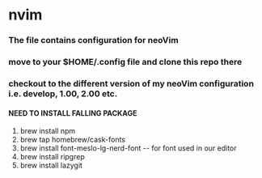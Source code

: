 # nvim
### The file contains configuration for neoVim
### move to your $HOME/.config file and clone this repo there
### checkout to the different version of my neoVim configuration i.e. develop, 1.00, 2.00 etc.

#### NEED TO INSTALL FALLING PACKAGE
1. brew install npm
2. brew tap homebrew/cask-fonts
3. brew install font-meslo-lg-nerd-font -- for font used in our editor
4. brew install ripgrep <!--for using word check--> 
5. brew install lazygit <!-- For using git commands-->

